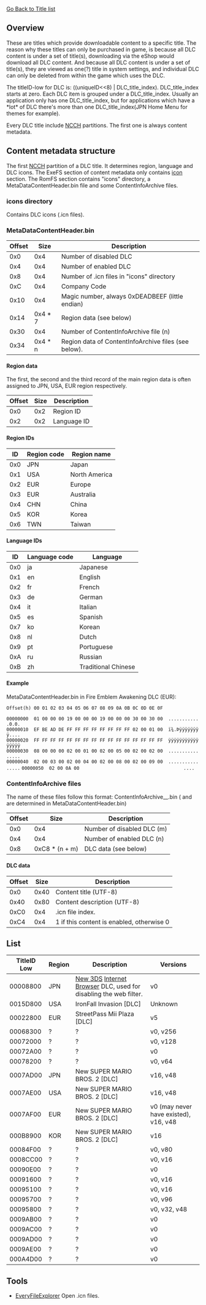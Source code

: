 [Go Back to Title list](Title_list "wikilink")

## Overview

These are titles which provide downloadable content to a specific title.
The reason why these titles can only be purchased in game, is because
all DLC content is under a set of title(s), downloading via the eShop
would download all DLC content. And because all DLC content is under a
set of title(s), they are viewed as one(?) title in system settings, and
individual DLC can only be deleted from within the game which uses the
DLC.

The titleID-low for DLC is: ((uniqueID\<\<8) \| DLC_title_index).
DLC_title_index starts at zero. Each DLC item is grouped under a
DLC_title_index. Usually an application only has one DLC_title_index,
but for applications which have a \*lot\* of DLC there's more than one
DLC_title_index(JPN Home Menu for themes for example).

Every DLC title include [NCCH](NCCH "wikilink") partitions. The first
one is always content metadata.

## Content metadata structure

The first [NCCH](NCCH "wikilink") partition of a DLC title. It
determines region, language and DLC icons. The ExeFS section of content
metadata only contains [icon](SMDH "wikilink") section. The RomFS
section contains "icons" directory, a MetaDataContentHeader.bin file and
some ContentInfoArchive files.

### icons directory

Contains DLC icons (.icn files).

### MetaDataContentHeader.bin

| Offset | Size     | Description                                          |
|--------|----------|------------------------------------------------------|
| 0x0    | 0x4      | Number of disabled DLC                               |
| 0x4    | 0x4      | Number of enabled DLC                                |
| 0x8    | 0x4      | Number of .icn files in "icons" directory            |
| 0xC    | 0x4      | Company Code                                         |
| 0x10   | 0x4      | Magic number, always 0xDEADBEEF (little endian)      |
| 0x14   | 0x4 \* 7 | Region data (see below)                              |
| 0x30   | 0x4      | Number of ContentInfoArchive file (n)                |
| 0x34   | 0x4 \* n | Region data of ContentInfoArchive files (see below). |

#### Region data

The first, the second and the third record of the main region data is
often assigned to JPN, USA, EUR region respectively.

| Offset | Size | Description |
|--------|------|-------------|
| 0x0    | 0x2  | Region ID   |
| 0x2    | 0x2  | Language ID |

#### Region IDs

| ID  | Region code | Region name   |
|-----|-------------|---------------|
| 0x0 | JPN         | Japan         |
| 0x1 | USA         | North America |
| 0x2 | EUR         | Europe        |
| 0x3 | EUR         | Australia     |
| 0x4 | CHN         | China         |
| 0x5 | KOR         | Korea         |
| 0x6 | TWN         | Taiwan        |

#### Language IDs

| ID  | Language code | Language            |
|-----|---------------|---------------------|
| 0x0 | ja            | Japanese            |
| 0x1 | en            | English             |
| 0x2 | fr            | French              |
| 0x3 | de            | German              |
| 0x4 | it            | Italian             |
| 0x5 | es            | Spanish             |
| 0x7 | ko            | Korean              |
| 0x8 | nl            | Dutch               |
| 0x9 | pt            | Portuguese          |
| 0xA | ru            | Russian             |
| 0xB | zh            | Traditional Chinese |

#### Example

MetaDataContentHeader.bin in Fire Emblem Awakening DLC (EUR):

`Offset(h) 00 01 02 03 04 05 06 07 08 09 0A 0B 0C 0D 0E 0F`

`00000000  01 00 00 00 19 00 00 00 19 00 00 00 30 00 30 00  ............0.0.`
`00000010  EF BE AD DE FF FF FF FF FF FF FF FF 02 00 01 00  ï¾.Þÿÿÿÿÿÿÿÿ....`
`00000020  FF FF FF FF FF FF FF FF FF FF FF FF FF FF FF FF  ÿÿÿÿÿÿÿÿÿÿÿÿÿÿÿÿ`
`00000030  08 00 00 00 02 00 01 00 02 00 05 00 02 00 02 00  ................`
`00000040  02 00 03 00 02 00 04 00 02 00 08 00 02 00 09 00  ................`
`00000050  02 00 0A 00                                      ....`

### ContentInfoArchive files

The name of these files follow this format:
ContentInfoArchive_<region code>_<language code>.bin (<region code>
and <language code> are determined in MetaDataContentHeader.bin)

| Offset | Size            | Description                |
|--------|-----------------|----------------------------|
| 0x0    | 0x4             | Number of disabled DLC (m) |
| 0x4    | 0x4             | Number of enabled DLC (n)  |
| 0x8    | 0xC8 \* (n + m) | DLC data (see below)       |

#### DLC data

| Offset | Size | Description                               |
|--------|------|-------------------------------------------|
| 0x0    | 0x40 | Content title (UTF-8)                     |
| 0x40   | 0x80 | Content description (UTF-8)               |
| 0xC0   | 0x4  | .icn file index.                          |
| 0xC4   | 0x4  | 1 if this content is enabled, otherwise 0 |

## List

| TitleID Low | Region | Description                                                                                                           | Versions                              |
|-------------|--------|-----------------------------------------------------------------------------------------------------------------------|---------------------------------------|
| 00008800    | JPN    | [New 3DS](New_3DS "wikilink") [Internet Browser](Internet_Browser "wikilink") DLC, used for disabling the web filter. | v0                                    |
| 0015D800    | USA    | IronFall Invasion \[DLC\]                                                                                             | Unknown                               |
| 00022800    | EUR    | StreetPass Mii Plaza \[DLC\]                                                                                          | v5                                    |
| 00068300    | ?      | ?                                                                                                                     | v0, v256                              |
| 00072000    | ?      | ?                                                                                                                     | v0, v128                              |
| 00072A00    | ?      | ?                                                                                                                     | v0                                    |
| 00078200    | ?      | ?                                                                                                                     | v0, v64                               |
| 0007AD00    | JPN    | New SUPER MARIO BROS. 2 \[DLC\]                                                                                       | v16, v48                              |
| 0007AE00    | USA    | New SUPER MARIO BROS. 2 \[DLC\]                                                                                       | v16, v48                              |
| 0007AF00    | EUR    | New SUPER MARIO BROS. 2 \[DLC\]                                                                                       | v0 (may never have existed), v16, v48 |
| 000B8900    | KOR    | New SUPER MARIO BROS. 2 \[DLC\]                                                                                       | v16                                   |
| 00084F00    | ?      | ?                                                                                                                     | v0, v80                               |
| 0008CC00    | ?      | ?                                                                                                                     | v0, v16                               |
| 00090E00    | ?      | ?                                                                                                                     | v0                                    |
| 00091600    | ?      | ?                                                                                                                     | v0, v16                               |
| 00095100    | ?      | ?                                                                                                                     | v0, v16                               |
| 00095700    | ?      | ?                                                                                                                     | v0, v96                               |
| 00095800    | ?      | ?                                                                                                                     | v0, v32, v48                          |
| 0009AB00    | ?      | ?                                                                                                                     | v0                                    |
| 0009AC00    | ?      | ?                                                                                                                     | v0                                    |
| 0009AD00    | ?      | ?                                                                                                                     | v0                                    |
| 0009AE00    | ?      | ?                                                                                                                     | v0                                    |
| 000A4D00    | ?      | ?                                                                                                                     | v0                                    |

## Tools

- [EveryFileExplorer](https://github.com/Gericom/EveryFileExplorer) Open
  .icn files.